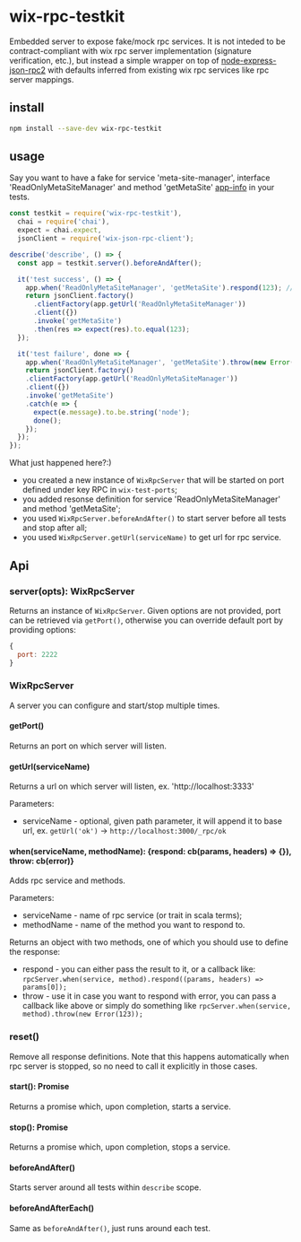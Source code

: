 # wix-rpc-testkit

Embedded server to expose fake/mock rpc services. It is not inteded to be contract-compliant with wix rpc server implementation (signature verification, etc.), but instead a simple wrapper on top of [node-express-json-rpc2](https://www.npmjs.com/package/node-express-json-rpc2) with defaults inferred from existing wix rpc services like rpc server mappings.

## install

```bash
npm install --save-dev wix-rpc-testkit
```

## usage

Say you want to have a fake for service 'meta-site-manager', interface 'ReadOnlyMetaSiteManager' and method 'getMetaSite' [app-info](http://app10.aus.wixpress.com:25684/meta-site-manager/rpc/services) in your tests.

```js
const testkit = require('wix-rpc-testkit'),
  chai = require('chai'),
  expect = chai.expect,
  jsonClient = require('wix-json-rpc-client');

describe('describe', () => {
  const app = testkit.server().beforeAndAfter();

  it('test success', () => {
    app.when('ReadOnlyMetaSiteManager', 'getMetaSite').respond(123); // or .respond((params, headers) => 123)
    return jsonClient.factory()
      .clientFactory(app.getUrl('ReadOnlyMetaSiteManager'))
      .client({})
      .invoke('getMetaSite')
      .then(res => expect(res).to.equal(123);
  });

  it('test failure', done => {
    app.when('ReadOnlyMetaSiteManager', 'getMetaSite').throw(new Error('nope'));
    return jsonClient.factory()
    .clientFactory(app.getUrl('ReadOnlyMetaSiteManager'))
    .client({})
    .invoke('getMetaSite')
    .catch(e => {
      expect(e.message).to.be.string('node');
      done();
    });
  });
});
```

What just happened here?:)
 - you created a new instance of `WixRpcServer` that will be started on port defined under key RPC in `wix-test-ports`;
 - you added resonse definition for service 'ReadOnlyMetaSiteManager' and method 'getMetaSite';
 - you used `WixRpcServer.beforeAndAfter()` to start server before all tests and stop after all;
 - you used `WixRpcServer.getUrl(serviceName)` to get url for rpc service.

## Api
### server(opts): WixRpcServer
Returns an instance of `WixRpcServer`. Given options are not provided, port can be retrieved via `getPort()`, otherwise you can override default port by providing options:

```js
{
  port: 2222
}
```

### WixRpcServer
A server you can configure and start/stop multiple times.

#### getPort()
Returns an port on which server will listen.

#### getUrl(serviceName)
Returns a url on which server will listen, ex. 'http://localhost:3333'

Parameters:
 - serviceName - optional, given path parameter, it will append it to base url, ex. `getUrl('ok')` -> `http://localhost:3000/_rpc/ok`

#### when(serviceName, methodName): {respond: cb(params, headers) => {}), throw: cb(error)}
Adds rpc service and methods.

Parameters:
 - serviceName - name of rpc service (or trait in scala terms);
 - methodName - name of the method you want to respond to.

 Returns an object with two methods, one of which you should use to define the response:
 - respond - you can either pass the result to it, or a callback like: `rpcServer.when(service, method).respond((params, headers) => params[0]);`
 - throw - use it in case you want to respond with error, you can pass a callback like above or simply do something like `rpcServer.when(service, method).throw(new Error(123));`

 ### reset()
Remove all response definitions. Note that this happens automatically when rpc server is stopped, so no need to call it explicitly in those cases.

#### start(): Promise
Returns a promise which, upon completion, starts a service.

#### stop(): Promise
Returns a promise which, upon completion, stops a service.

#### beforeAndAfter()
Starts server around all tests within `describe` scope.

#### beforeAndAfterEach()
Same as `beforeAndAfter()`, just runs around each test.
